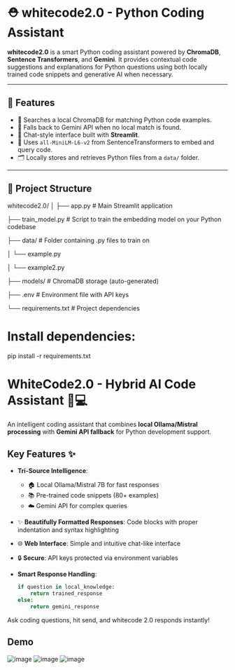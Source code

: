 # ⛑️ whitecode2.0 - Python Coding Assistant

**whitecode2.0** is a smart Python coding assistant powered by **ChromaDB**, **Sentence Transformers**, and **Gemini**. It provides contextual code suggestions and explanations for Python questions using both locally trained code snippets and generative AI when necessary.

---

## 🚀 Features

- 🔎 Searches a local ChromaDB for matching Python code examples.
- 🤖 Falls back to Gemini API when no local match is found.
- 💬 Chat-style interface built with **Streamlit**.
- 🧠 Uses `all-MiniLM-L6-v2` from SentenceTransformers to embed and query code.
- 🗂️ Locally stores and retrieves Python files from a `data/` folder.

---

## 🧱 Project Structure

whitecode2.0/
│
├── app.py # Main Streamlit application

├── train_model.py # Script to train the embedding model on your Python codebase

├── data/ # Folder containing .py files to train on

│ └── example.py

│ └── example2.py

├── models/ # ChromaDB storage (auto-generated)

├── .env # Environment file with API keys

└── requirements.txt # Project dependencies

# Install dependencies:

pip install -r requirements.txt


# WhiteCode2.0 - Hybrid AI Code Assistant 🤖💻

An intelligent coding assistant that combines **local Ollama/Mistral processing** with **Gemini API fallback** for Python development support.

## Key Features ✨

- **Tri-Source Intelligence**:
  - 🏠 Local Ollama/Mistral 7B for fast responses
  - 📚 Pre-trained code snippets (80+ examples)
  - ☁️ Gemini API for complex queries

    
- ✨ **Beautifully Formatted Responses**: Code blocks with proper indentation and syntax highlighting
- 🌐 **Web Interface**: Simple and intuitive chat-like interface
- 🔒 **Secure**: API keys protected via environment variables


- **Smart Response Handling**:
  ```python
  if question in local_knowledge:
      return trained_response
  else:
      return gemini_response

Ask coding questions, hit send, and whitecode 2.0 responds instantly!
## Demo
![image](https://github.com/user-attachments/assets/7d9d94f0-1907-4ec9-ad41-d824756b7e15)
![image](https://github.com/user-attachments/assets/1a939f3f-2f1e-48df-8c8e-85e0f35afd05)
![image](https://github.com/user-attachments/assets/c59a08de-b3e6-4a32-b7cf-bd59b1f8c715)




